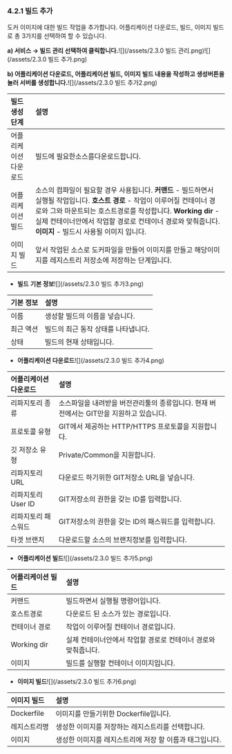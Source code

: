 ### 4.2.1 빌드 추가

도커 이미지에 대한 빌드 작업을 추가합니다. 어플리케이션 다운로드, 빌드, 이미지 빌드로 총 3가지를 선택하여 할 수 있습니다.

**a\)    서비스 **→** 빌드 관리 선택하여 클릭합니다.**![](/assets/2.3.0 빌드 관리.png)![](/assets/2.3.0 빌드 추가.png)

**b\) 어플리케이션 다운로드, 어플리케이션 빌드, 이미지 빌드 내용을 작성하고 생성버튼을 눌러 서버를 생성합니다.**![](/assets/2.3.0 빌드 추가2.png)

| **빌드 생성 단계** | **설명** |
| :--- | :--- |
| 어플리케이션 다운로드 | 빌드에 필요한소스를다운로드합니다. |
| 어플리케이션 빌드 | 소스의 컴파일이 필요할 경우 사용됩니다. **커맨드** - 빌드하면서 실행될 작업입니다. **호스트 경로** - 작업이 이루어질 컨테이너 경로와 그와 마운트되는 호스트경로를 작성합니다.  **Working dir** -실제 컨테이너안에서 작업할 경로로 컨테이너 경로와 맞춰줍니다. **이미지** - 빌드시 사용될 이미지 입니다. |
| 이미지 빌드 | 앞서 작업된 소스로 도커파일을 만들어 이미지를 만들고 해당이미지를 레지스트리 저장소에 저장하는 단계입니다. |

* **빌드** **기본 정보**![](/assets/2.3.0 빌드 추가3.png)

| **기본 정보** | **설명** |
| :--- | :--- |
| 이름 | 생성할 빌드의 이름을 넣습니다. |
| 최근 액션 | 빌드의 최근 동작 상태를 나타냅니다. |
| 상태 | 빌드의 현재 상태입니다. |

* **어플리케이션 다운로드**![](/assets/2.3.0 빌드 추가4.png)

| **어플리케이션 다운로드** | **설명** |
| :--- | :--- |
| 리파지토리 종류 | 소스파일을 내려받을 버전관리툴의 종류입니다. 현재 버전에서는 GIT만을 지원하고 있습니다. |
| 프로토콜 유형 | GIT에서 제공하는 HTTP/HTTPS 프로토콜을 지원합니다. |
| 깃 저장소 유형 | Private/Common을 지원합니다. |
| 리파지토리 URL | 다운로드 하기위한 GIT저장소 URL을 넣습니다. |
| 리파지토리 User ID | GIT저장소의 권한을 갖는 ID를 입력합니다. |
| 리파지토리 패스워드 | GIT저장소의 권한을 갖는 ID의 패스워드를 입력합니다. |
| 타겟 브랜치 | 다운로드할 소스의 브랜치정보를 입력합니다. |

* **어플리케이션 빌드**![](/assets/2.3.0 빌드 추가5.png)

| **어플리케이션 빌드** | **설명** |
| :--- | :--- |
| 커맨드 | 빌드하면서 실행될 명령어입니다. |
| 호스트경로 | 다운로드 된 소스가 있는 경로입니다. |
| 컨테이너 경로 | 작업이 이루어질 컨테이너 경로입니다. |
| Working dir | 실제 컨테이너안에서 작업할 경로로 컨테이너 경로와 맞춰줍니다. |
| 이미지 | 빌드를 실행할 컨테이너 이미지입니다. |

* **이미지 빌드**![](/assets/2.3.0 빌드 추가6.png)

| **이미지 빌드** | 설명 |
| :--- | :--- |
| Dockerfile | 이미지를 만들기위한 Dockerfile입니다. |
| 레지스트리명 | 생성한 이미지를 저장하는 레지스트리를 선택합니다. |
| 이미지 | 생성한 이미지를 레지스트리에 저장 할 이름과 태그입니다. |



